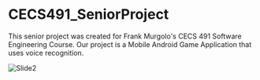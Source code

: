 # CECS491_SeniorProject
This senior project was created for Frank Murgolo's CECS 491 Software Engineering Course. Our project is a Mobile Android Game Application that uses voice recognition.



![Slide2](https://user-images.githubusercontent.com/24257655/61567011-ea72f580-aa32-11e9-9cdc-afff783177f4.JPG)
